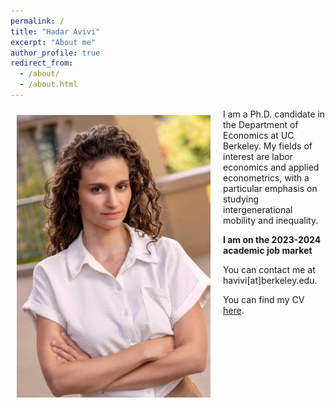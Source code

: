 ```yaml
---
permalink: /
title: "Hadar Avivi"
excerpt: "About me"
author_profile: true
redirect_from: 
  - /about/
  - /about.html
---
```



<img class="img-responsive" style="float: left; margin: 10px 20px 20px 10px;" src="/images/Hadar2.jpeg" width="310"> I am a Ph.D. candidate in the Department of Economics at UC Berkeley. My fields of interest are labor economics and applied econometrics, with a particular emphasis on studying intergenerational mobility and inequality. 

**I am on the 2023-2024 academic job market**


 
You can contact me at havivi[at]berkeley.edu.   

You can find my CV [here](/files/CV_HA_June2023.pdf).      

  
<!--- 


Prior to coming to Berkeley, I graduated from Tel-Aviv University and worked as a research assistant at The Hebrew University, The Israeli Democracy Institute and The Research Department of Bank of Israel. 
}
-->